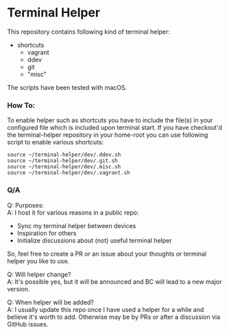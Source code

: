 # Terminal Helper

This repository contains following kind of terminal helper:
* shortcuts
  * vagrant
  * ddev
  * git
  * "misc"

The scripts have been tested with macOS.
  
### How To:
To enable helper such as shortcuts you have to include the file(s) in your configured file
which is included upon terminal start. If you have checkout'd the terminal-helper repository in
your home-root you can use following script to enable various shortcuts:
```
source ~/terminal-helper/dev/.ddev.sh
source ~/terminal-helper/dev/.git.sh
source ~/terminal-helper/dev/.misc.sh
source ~/terminal-helper/dev/.vagrant.sh
```

### Q/A

Q: Purposes:  
A: I host it for various reasons in a public repo:  
* Sync my terminal helper between devices
* Inspiration for others
* Initialize discussions about (not) useful terminal helper

So, feel free to create a PR or an issue about your thoughts or terminal helper you like to use.

Q: Will helper change?  
A: It's possible yes, but it will be announced and BC will lead to a new major version.

Q: When helper will be added?  
A: I usually update this repo once I have used a helper for a while and believe it's worth to add.
Otherwise may be by PRs or after a discussion via GitHub issues.